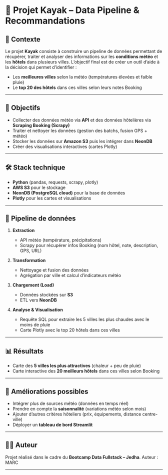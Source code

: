# 🛶 Projet Kayak – Data Pipeline & Recommandations

## 📌 Contexte

Le projet **Kayak** consiste à construire un pipeline de données permettant de récupérer, traiter et analyser des informations sur les **conditions météo** et les **hôtels** dans plusieurs villes.
L’objectif final est de créer un outil d’aide à la décision qui permet d’identifier :

* Les **meilleures villes** selon la météo (températures élevées et faible pluie)
* Le **top 20 des hôtels** dans ces villes selon leurs notes Booking

---

## 🎯 Objectifs

* Collecter des données météo via **API** et des données hôtelières via **Scraping Booking (Scrapy)**
* Traiter et nettoyer les données (gestion des batchs, fusion GPS + météo)
* Stocker les données sur **Amazon S3** puis les intégrer dans **NeonDB**
* Créer des visualisations interactives (cartes Plotly)

---

## 🛠️ Stack technique

* **Python** (pandas, requests, scrapy, plotly)
* **AWS S3** pour le stockage
* **NeonDB (PostgreSQL cloud)** pour la base de données
* **Plotly** pour les cartes et visualisations

---

## 🔄 Pipeline de données

1. **Extraction**

   * API météo (température, précipitations)
   * Scrapy pour récupérer infos Booking (nom hôtel, note, description, GPS, URL)
2. **Transformation**

   * Nettoyage et fusion des données
   * Agrégation par ville et calcul d’indicateurs météo
3. **Chargement (Load)**

   * Données stockées sur **S3**
   * ETL vers **NeonDB**
4. **Analyse & Visualisation**

   * Requête SQL pour extraire les 5 villes les plus chaudes avec le moins de pluie
   * Carte Plotly avec le top 20 hôtels dans ces villes

---

## 📊 Résultats

* Carte des **5 villes les plus attractives** (chaleur + peu de pluie)
* Carte interactive des **20 meilleurs hôtels** dans ces villes selon Booking



---

## 🚀 Améliorations possibles

* Intégrer plus de sources météo (données en temps réel)
* Prendre en compte la **saisonnalité** (variations météo selon mois)
* Ajouter d’autres critères hôteliers (prix, équipements, distance centre-ville)
* Déployer un **tableau de bord Streamlit**

---

## 👨‍💻 Auteur

Projet réalisé dans le cadre du **Bootcamp Data Fullstack – Jedha**.
Auteur : MARC

---


